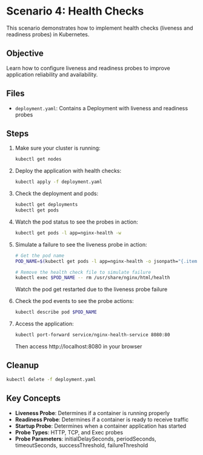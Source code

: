 # Scenario 4: Health Checks

This scenario demonstrates how to implement health checks (liveness and readiness probes) in Kubernetes.

## Objective

Learn how to configure liveness and readiness probes to improve application reliability and availability.

## Files

- `deployment.yaml`: Contains a Deployment with liveness and readiness probes

## Steps

1. Make sure your cluster is running:

   ```bash
   kubectl get nodes
   ```

2. Deploy the application with health checks:

   ```bash
   kubectl apply -f deployment.yaml
   ```

3. Check the deployment and pods:

   ```bash
   kubectl get deployments
   kubectl get pods
   ```

4. Watch the pod status to see the probes in action:

   ```bash
   kubectl get pods -l app=nginx-health -w
   ```

5. Simulate a failure to see the liveness probe in action:

   ```bash
   # Get the pod name
   POD_NAME=$(kubectl get pods -l app=nginx-health -o jsonpath="{.items[0].metadata.name}")
   
   # Remove the health check file to simulate failure
   kubectl exec $POD_NAME -- rm /usr/share/nginx/html/health
   ```

   Watch the pod get restarted due to the liveness probe failure

6. Check the pod events to see the probe actions:

   ```bash
   kubectl describe pod $POD_NAME
   ```

7. Access the application:

   ```bash
   kubectl port-forward service/nginx-health-service 8080:80
   ```

   Then access http://localhost:8080 in your browser

## Cleanup

```bash
kubectl delete -f deployment.yaml
```

## Key Concepts

- **Liveness Probe**: Determines if a container is running properly
- **Readiness Probe**: Determines if a container is ready to receive traffic
- **Startup Probe**: Determines when a container application has started
- **Probe Types**: HTTP, TCP, and Exec probes
- **Probe Parameters**: initialDelaySeconds, periodSeconds, timeoutSeconds, successThreshold, failureThreshold